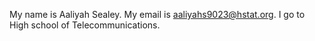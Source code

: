 My name is Aaliyah Sealey. 
 My email is aaliyahs9023@hstat.org.
  I go to High school of Telecommunications.